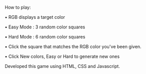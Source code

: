 How to play:

•	RGB displays a target color

•	Easy Mode : 3 random color squares

•	Hard Mode : 6 random color squares

• Click the square that matches the RGB color you've been given.

•	Click New colors, Easy or Hard to generate new ones

Developed this game using HTML, CSS and Javascript.

